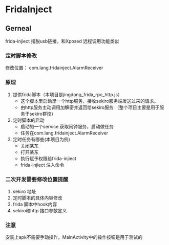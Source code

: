 # FridaInject

## Gerneal
frida-injiect 摆脱usb链接。和Xposed 远程调用功能类似

### 定时脚本修改
修改位置： com.lang.fridainject.AlarmReceiver

### 原理
1. 提供frida脚本（本项目是jingdong_frida_rpc_http.js）
    * 这个脚本里启动里一个http服务，接收sekiro服务端发送过来的请求。
    * 由http服务主动调用加解密并返回给sekiro服务 （整个项目主要是用于服务于sekiro群控）
2. 定时脚本的启动
    * 启动的一个service 获取闹钟服务，启动做任务
    * 任务在com.lang.fridainject.AlarmReceiver
3. 定时任务有哪些(本项目为例)
    * 关闭某东
    * 打开某东
    * 执行赋予权限给frida-injiect
    * frida-injiect 注入命令
    

### 二次开发需要修改位置提醒
1. sekiro 地址
2. 定时脚本的具体内容修改
3. frida 脚本中hook内容
4. sekiro和http 接口参数定义

### 注意
安装上apk不需要手动操作。MainActivity中的操作按钮是用于测试的
    